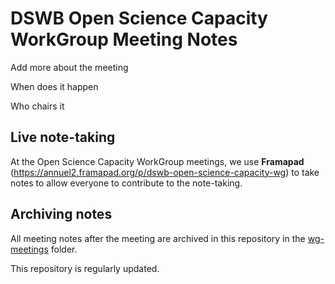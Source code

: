 # DSWB Open Science Capacity WorkGroup Meeting Notes

Add more about the meeting

When does it happen

Who chairs it

## Live note-taking

At the Open Science Capacity WorkGroup meetings, we use **Framapad** (https://annuel2.framapad.org/p/dswb-open-science-capacity-wg) to take notes to allow everyone to contribute to the note-taking.

## Archiving notes

All meeting notes after the meeting are archived in this repository in the [wg-meetings](./wg-meetings) folder.

This repository is regularly updated.
